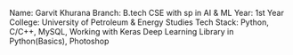 Name: Garvit Khurana
Branch: B.tech CSE with sp in AI & ML
Year: 1st Year
College: University of Petroleum & Energy Studies
Tech Stack: Python, C/C++, MySQL, Working with Keras Deep Learning Library in Python(Basics), Photoshop
